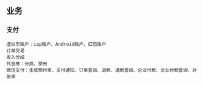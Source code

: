 
## 业务
### 支付
```
虚拟币账户：iap账户、Android账户、红包账户
订单交易
收入分成
代金券：分成、使用
微信支付：生成预付单、支付通知、订单查询、退款、退款查询、企业付款、企业付款查询、对账单
```